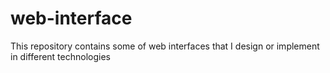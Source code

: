 # web-interface
This repository contains some of web interfaces that I design or implement in different technologies
